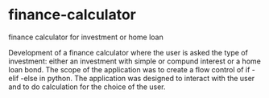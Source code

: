 # finance-calculator 
finance calculator for investment or home loan

Development of a finance calculator where the user is asked the type of investment: either an investment with simple or compund interest or a home loan bond. 
The scope of the application was to create a flow control of if -elif -else in python. 
The application was designed to interact with the user and to do calculation for the choice of the user.  
